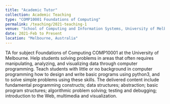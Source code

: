 ```yaml
---
title: "Academic Tutor"
collection: Academic Teaching
type: "COMP10001 Foundations of Computing"
permalink: /teaching/2021-teaching-1
venue: "School of Computing and Information Systems, University of Melbourne"
date: 2021-Feb to Present
location: "Melbourne, Australia"
---
```

TA for subject Foundations of Computing COMP10001 at the University of Melbourne. Help students solving problems in areas that often requires manipulating, analyzing, and visualizing data through computer programming. Teach students with little or no background in computer programming how to design and write basic programs using python3, and to solve simple problems using these skills. The delivered content include fundamental programming constructs; data structures; abstraction; basic program structures; algorithmic problem solving; testing and debugging; introduction to the Web, multimedia and visualization.
